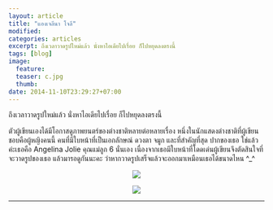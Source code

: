 ```yaml
---
layout: article
title: "แองเจลีนา โจลี"
modified: 
categories: articles
excerpt: ถึงเวลาวาดรูปใหม่แล้ว นั่งหาไอเดียไปเรื่อย ก็ไปหยุดลงตรงนี้
tags: [blog]
image:
  feature:
  teaser: c.jpg
  thumb:
date: 2014-11-10T23:29:27+07:00
---
```


<p>ถึงเวลาวาดรูปใหม่แล้ว นั่งหาไอเดียไปเรื่อย ก็ไปหยุดลงตรงนี้</p>

<p>ตัวผู้เขียนเองได้มีโอกาสดูภาพยนตร์ของต่างชาติหลายต่อหลายเรื่อง หนึ่งในนักแสดงต่างชาติที่ผู้เขียนชอบคือผู้หญิงคนนี้ คนที่มีใบหน้าที่เป็นเอกลักษณ์ ดวงตา จมูก และที่สำคัญที่สุด ปากของเธอ ใช่แล้วค่ะเธอคือ Angelina Jolie คุณแม่ลูก 6 นั่นเอง เนื่องจากเธอมีใบหน้าที่โดดเด่นผู้เขียนจึงตัดสินใจที่จะวาดรูปของเธอ แล้วมารอดูกันนะคะ ว่าหากวาดรูปเสร็จแล้วจะออกมาเหมือนเธอได้ขนาดไหน ^_^ </p>



<p><center><figure>
	<img src="http://i1291.photobucket.com/albums/b559/mooyokii/an_zps59690b57.jpg">
</figure></center></p>

<p><center><figure>
	<img src="http://i1291.photobucket.com/albums/b559/mooyokii/art_zps4b1d383d.jpg">
</figure></center></p>

----------



<div class="fb-comments" data-href="http://elapaint.github.io//articles/Angelina/" data-numposts="5" data-colorscheme="light"></div>


<div id="fb-root"></div>
<script>(function(d, s, id) {
  var js, fjs = d.getElementsByTagName(s)[0];
  if (d.getElementById(id)) return;
  js = d.createElement(s); js.id = id;
  js.src = "//connect.facebook.net/en_US/sdk.js#xfbml=1&version=v2.0";
  fjs.parentNode.insertBefore(js, fjs);
}(document, 'script', 'facebook-jssdk'));</script>

<div class="fb-like" data-href="http://elapaint.github.io//articles/Angelina/" data-layout="standard" data-action="like" data-show-faces="true" data-share="false"></div>